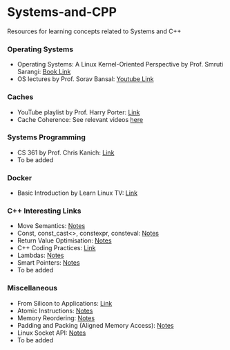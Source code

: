 # Systems-and-CPP
Resources for learning concepts related to Systems and C++

### Operating Systems
- Operating Systems: A Linux Kernel-Oriented Perspective by Prof. Smruti Sarangi:
[Book Link](https://www.cse.iitd.ac.in/~srsarangi/osbook/index.html)
- OS lectures by Prof. Sorav Bansal: [Youtube Link](https://www.youtube.com/playlist?list=PLf3ZkSCyj1tdCS2oCYACXO6x-VKpDIMB6)

### Caches
- YouTube playlist by Prof. Harry Porter: [Link](https://www.youtube.com/playlist?list=PLbtzT1TYeoMgJ4NcWFuXpnF24fsiaOdGq)
- Cache Coherence: See relevant videos [here](https://www.youtube.com/watch?v=ISaYWm8T8n4&list=PLUl4u3cNGP62WVs95MNq3dQBqY2vGOtQ2&index=170)

### Systems Programming
- CS 361 by Prof. Chris Kanich: [Link](https://www.youtube.com/playlist?list=PLhy9gU5W1fvUND_5mdpbNVHC1WCIaABbP)
- To be added

### Docker 
- Basic Introduction by Learn Linux TV: [Link](https://www.youtube.com/playlist?list=PLT98CRl2KxKECHltRib03tG8pyKEzwf9t)

### C++ Interesting Links
- Move Semantics: [Notes](notes/move_semantics.md)
- Const, const_cast<>, constexpr, consteval: [Notes](notes/const_constexpr.md)
- Return Value Optimisation: [Notes](notes/rvo.md)
- C++ Coding Practices: [Link](https://micro-os-plus.github.io/develop/sutter-101/)
- Lambdas: [Notes](notes/lambdas.md)
- Smart Pointers: [Notes](notes/smart_pointers.md)
- To be added

### Miscellaneous
- From Silicon to Applications: [Link](https://youtu.be/5f3NJnvnk7k?si=zVW5JZbXZz8X74XI)
- Atomic Instructions: [Notes](notes/atomic_instructions.md)
- Memory Reordering: [Notes](notes/memory_reordering.md)
- Padding and Packing (Aligned Memory Access): [Notes](notes/padding_packing.md)
- Linux Socket API: [Notes](notes/linux_socket_api.md)
- To be added



